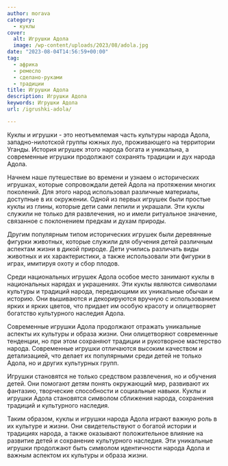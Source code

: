 ```yaml
---
author: morava
category:
  - куклы
cover:
  alt: Игрушки Адола
  image: /wp-content/uploads/2023/08/adola.jpg
date: "2023-08-04T14:56:59+00:00"
tag:
  - африка
  - ремесло
  - сделано-руками
  - традиции
title: Игрушки Адола
description: Игрушки Адола
keywords: Игрушки Адола
url: /igrushki-adola/

---
```

Куклы и игрушки \- это неотъемлемая часть культуры народа Адола, западно-нилотской группы южных луо, проживающего на территории Уганды. История игрушек этого народа богата и уникальна, а современные игрушки продолжают сохранять традиции и дух народа Адола.

Начнем наше путешествие во времени и узнаем о исторических игрушках, которые сопровождали детей Адола на протяжении многих поколений. Для этого народ использовал различные материалы, доступные в их окружении. Одной из первых игрушек были простые куклы из глины, которые дети сами лепили и украшали. Эти куклы служили не только для развлечения, но и имели ритуальное значение, связанное с поклонением предкам и духам природы.

Другим популярным типом исторических игрушек были деревянные фигурки животных, которые служили для обучения детей различным аспектам жизни в дикой природе. Дети учились различать виды животных и их характеристики, а также использовали эти фигурки в играх, имитируя охоту и сбор плодов.

Среди национальных игрушек Адола особое место занимают куклы в национальных нарядах и украшениях. Эти куклы являются символами культуры и традиций народа, передающими их уникальные обычаи и историю. Они вышиваются и декорируются вручную с использованием ярких и ярких цветов, что придает им особую красоту и олицетворяет богатство культурного наследия Адола.

Современные игрушки Адола продолжают отражать уникальные аспекты их культуры и образа жизни. Они олицетворяют современные тенденции, но при этом сохраняют традиции и рукотворное мастерство народа. Современные игрушки отличаются высоким качеством и детализацией, что делает их популярными среди детей не только Адола, но и других культурных групп.

Игрушки становятся не только средством развлечения, но и обучения детей. Они помогают детям понять окружающий мир, развивают их фантазию, творческие способности и социальные навыки. Куклы и игрушки Адола становятся символом сближения народа, сохранения традиций и культурного наследия.

Таким образом, куклы и игрушки народа Адола играют важную роль в их культуре и жизни. Они свидетельствуют о богатой истории и традициях народа, а также оказывают положительное влияние на развитие детей и сохранение культурного наследия. Эти уникальные игрушки продолжают быть символом идентичности народа Адола и важным аспектом их культуры и образа жизни.
